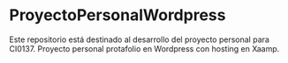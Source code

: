 # ProyectoPersonalWordpress

Este repositorio está destinado al desarrollo del proyecto personal para CI0137. Proyecto personal protafolio en Wordpress con hosting en Xaamp.
